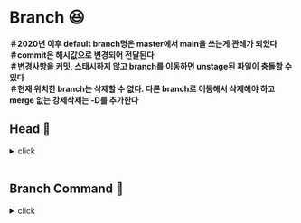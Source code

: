 # Branch :laughing:

**＃2020년 이후 default branch명은 master에서 main을 쓰는게 관례가 되었다**
<br>
**＃commit은 해시값으로 변경되어 전달된다**
<br>
**＃변경사항을 커밋, 스태시하지 않고 branch를 이동하면 unstage된 파일이 충돌할 수 있다**
<br>
**＃현재 위치한 branch는 삭제할 수 없다. 다른 branch로 이동해서 삭제해야 하고 merge 없는 강제삭제는 -D를 추가한다**
<br>

## Head :bookmark:
<details>
<summary>click</summary>
<div markdown="1">       
  
<br>
Head는 현재 작업중인 branch의 포인터로,
<br>
A라는 새로운 branch를 만들고 Head가 A에 위치하면 모든 작업은 그 branch에만 영향을 미친다

</div>
</details>

<br>

## Branch Command :bookmark:

<details>
<summary>click</summary>
<div markdown="1">       

<br>

:mag: **git branch** : 저장소에 현재 존재하는 branch 목록을 보여준다
<br>

:mag: **git branch branch-name** : branch-name의 새 branch가 생성된다
<br>

:mag: **git switch branch-name** : branch-name으로 Head가 전환된다 -c를 추가하면 생성후 그 branch로 이동한다
<br>

:mag: **git log** : 해당 저장소의 커밋 기록을 가장 최근부터 보여준다
<br>

:mag: **git commit -a -m "message"** : 모든 변경사항에 메시지를 추가해 커밋한다
<br>

:mag: **git stash** : 변경사항 임시 저장
<br>

:mag: **git stash pop** : 다른 branch로 변경을 한 후에, 임시저장된 변경사항을 다시 적용하기 (변경사항은 손실되지 않고 새 branch에서도 계속 보존됨)
<br>

:mag: **git branch -d branch-name** : branch-name branch 삭제 branch가 merge되지 않았어도 강제삭제하려면 -D
<br>

:mag: **git push github-repo-name --delete branch-name** : github의 원격 저장소에 있는 branch를 삭제 (origin도 사용가능) 
<br>

:mag: **git branch -m branch-name change-branch-name** : branch-name을 change-branch-name으로 바꿈 branch 관련의 -m은 message가 아닌 move이다
<br>

:mag: **git push github-repo-name change-branch-name** : 이름 변경된 branch를 원격 저장소에 푸시
<br>

:mag: **git push github-repo-name --delete branch-name** : 원격 저장소의 기존 branch 삭제
<br>

</div>
</details>

<br>





